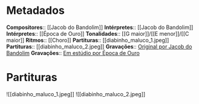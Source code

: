 # Metadados

**Compositores**:: [[Jacob do Bandolim]]
**Intérpretes**:: [[Jacob do Bandolim]]
**Intérpretes**:: [[Época de Ouro]]
**Tonalidades**:: [[G maior]]/[[E menor]]/[[C maior]]
**Ritmos**:: [[Choro]]
**Partituras**:: [[diabinho_maluco_1.jpeg]]
**Partituras**:: [[diabinho_maluco_2.jpeg]]
**Gravações**:: [Original por Jacob do Bandolim](https://www.youtube.com/watch?v=x5eSUb_7R6E)
**Gravações**:: [Em estúdio por Época de Ouro](https://www.youtube.com/watch?v=i_mpbcxiFhI)

# Partituras
![[diabinho_maluco_1.jpeg]]
![[diabinho_maluco_2.jpeg]]
